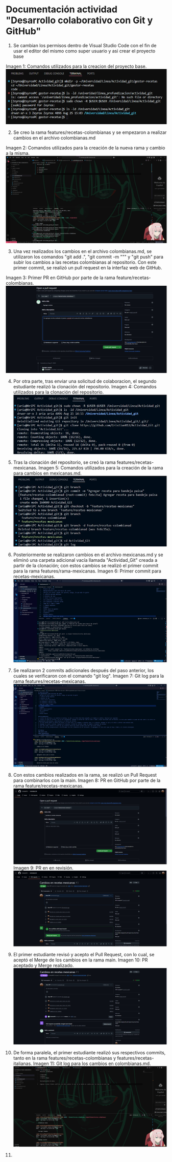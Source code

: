 # Documentación actividad "Desarrollo colaborativo con Git y GitHub"

1. Se cambian los permisos dentro de Visual Studio Code con el fin de usar el editor del mismo como super usuario y asi crear el proyecto base

Imagen 1: Comandos utilizados para la creacion del proyecto base.
![Comandos utilizados para la creación del proyecto base](./imagenes/permisos.jpeg)

2. Se creo la rama features/recetas-colombianas y se empezaron a realizar cambios en el archivo colombianas.md

Imagen 2: Comandos utilizados para la creación de la nueva rama y cambio a la misma.
![Comandos utilizados para la creación de la nueva rama y cambio a la misma](./imagenes/Rama-colombia.jpeg)

3. Una vez realizados los cambios en el archivo colombianas.md, se utilizaron los comandos "git add .", "git commit -m """ y "git push" para  subir los cambios a las recetas colombianas al repositorio. Con este primer commit, se realizó un pull request en la interfaz web de GitHub.

Imagen 3: Primer PR en GitHub por parte de la rama feature/recetas-colombianas.
![Primer PR en GitHub por parte de la rama feature/recetas-colombianas](./imagenes/primerPRcolombianas.jpeg)

4. Por otra parte, tras enviar una solicitud de colaboracion, el segundo estudiante realizó la clonación del repositorio.
Imagen 4: Comandos utilizados para la clonación del repositorio.
![Comandos utilizados para la clonación del repositorio](./imagenes/clonar.jpeg)

5. Tras la clonación del repositorio, se creó la rama features/recetas-mexicanas.
Imagen 5: Comandos utilizados para la creación de la rama para cambios en mexicanas.md.
![Comandos utilizados para la creación de la rama para cambios en mexicanas.md](./imagenes/creacion-rama-mexicanas.jpeg)

6. Posteriormente se realizaron cambios en el archivo mexicanas.md y se eliminó una carpeta adicional vacía llamada "Actividad_Git" creada a partir de la clonación; con estos cambios se realizó el primer commit para la rama features/rama-mexicanas.
Imagen 6: Primer commit para recetas-mexicanas.
![Comandos utilizados para la creación de la rama para cambios en mexicanas.md](./imagenes/primer-commit-mexicanas.jpeg)

7. Se realizaron 2 commits adicionales después del paso anterior, los cuales se verificaron con el comando "git log".
Imagen 7: Git log para la rama features/recetas-mexicanas.
![Git log para la rama features/recetas-mexicanas](./imagenes/git-log-mexicanas.jpeg)

8. Con estos cambios realizados en la rama, se realizó un Pull Request para combinarlos con la main.
Imagen 8: PR en GitHub por parte de la rama feature/recetas-mexicanas.
![PR en GitHub por parte de la rama feature/recetas-mexicanas](./imagenes/PR-mexicanas.jpeg)
Imagen 9: PR en en revisión.
![PR en en revisión](./imagenes/PR-revision-mexicanas.jpeg)

9. El primer estudiante revisó y acepto el Pull Request, con lo cual, se aceptó el Merge de los cambios en la rama main.
Imagen 10: PR aceptado y Merge realizado.
![PR aceptado y Merge realizado](./imagenes/PR-aceptado-mexicanas.jpeg)

10. De forma paralela, el primer estudiante realizó sus respectivos commits, tanto en la rama features/recetas-colombianas y features/recetas-italianas.
Imagen 11: Git log para los cambios en colombianas.md.
![Git log para los cambios en colombianas.md](./imagenes/git-log-colombianas.jpeg)

11. 

